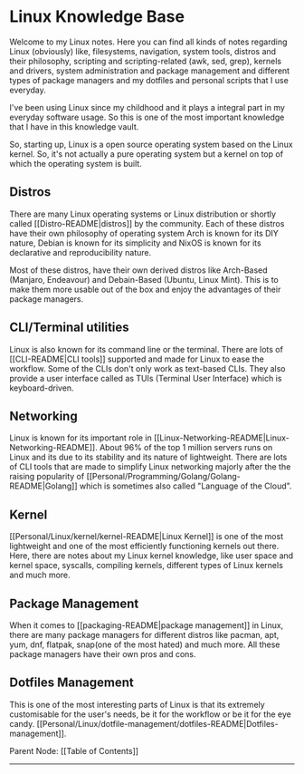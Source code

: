 # Linux Knowledge Base

Welcome to my Linux notes. Here you can find all kinds of notes regarding Linux (obviously) like, filesystems, navigation, system tools, distros and their philosophy, scripting and scripting-related (awk, sed, grep), kernels and drivers, system administration and package management and different types of package managers and my dotfiles and personal scripts that I use everyday.

I've been using Linux since my childhood and it plays a integral part in my everyday software usage. So this is one of the most important knowledge that I have in this knowledge vault.

So, starting up, Linux is a open source operating system based on the Linux kernel. So, it's not actually a pure operating system but a kernel on top of which the operating system is built.

## Distros

There are many Linux operating systems or Linux distribution or shortly called [[Distro-README|distros]] by the community. Each of these distros have their own philosophy of operating system Arch is known for its DIY nature, Debian is known for its simplicity and NixOS is known for its declarative and reproducibility nature.

Most of these distros, have their own derived distros like Arch-Based (Manjaro, Endeavour) and Debain-Based (Ubuntu, Linux Mint). This is to make them more usable out of the box and enjoy the advantages of their package managers.

## CLI/Terminal utilities

Linux is also known for its command line or the terminal. There are lots of [[CLI-README|CLI tools]] supported and made for Linux to ease the workflow.
Some of the CLIs don't only work as text-based CLIs. They also provide a user interface called as TUIs (Terminal User Interface) which is keyboard-driven.

## Networking

Linux is known for its important role in [[Linux-Networking-README|Linux-Networking-README]]. About 96% of the top 1 million servers runs on Linux and its due to its stability and its nature of lightweight. There are lots of CLI tools that are made to simplify Linux networking majorly after the the raising popularity of [[Personal/Programming/Golang/Golang-README|Golang]] which is sometimes also called "Language of the Cloud".

## Kernel

[[Personal/Linux/kernel/kernel-README|Linux Kernel]] is one of the most lightweight and one of the most efficiently functioning kernels out there. Here, there are notes about my Linux kernel knowledge, like user space and kernel space, syscalls, compiling kernels, different types of Linux kernels and much more.

## Package Management

When it comes to [[packaging-README|package management]] in Linux, there are many package managers for different distros like pacman, apt, yum, dnf, flatpak, snap(one of the most hated) and much more. All these package managers have their own pros and cons.

## Dotfiles Management

This is one of the most interesting parts of Linux is that its extremely customisable for the user's needs, be it for the workflow or be it for the eye candy. [[Personal/Linux/dotfile-management/dotfiles-README|Dotfiles-management]]. 


Parent Node: [[Table of Contents]]

---
